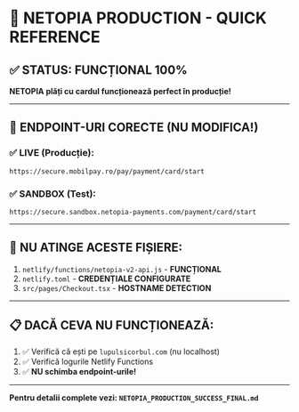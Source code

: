 # 🚨 NETOPIA PRODUCTION - QUICK REFERENCE

## ✅ STATUS: FUNCȚIONAL 100%

**NETOPIA plăți cu cardul funcționează perfect în producție!**

---

## 🔧 ENDPOINT-URI CORECTE (NU MODIFICA!)

### ✅ LIVE (Producție):
```
https://secure.mobilpay.ro/pay/payment/card/start
```

### ✅ SANDBOX (Test):
```
https://secure.sandbox.netopia-payments.com/payment/card/start
```

---

## 🚫 NU ATINGE ACESTE FIȘIERE:

1. `netlify/functions/netopia-v2-api.js` - **FUNCȚIONAL**
2. `netlify.toml` - **CREDENȚIALE CONFIGURATE**  
3. `src/pages/Checkout.tsx` - **HOSTNAME DETECTION**

---

## 📋 DACĂ CEVA NU FUNCȚIONEAZĂ:

1. ✅ Verifică că ești pe `lupulsicorbul.com` (nu localhost)
2. ✅ Verifică logurile Netlify Functions
3. ✅ **NU schimba endpoint-urile!**

---

**Pentru detalii complete vezi: `NETOPIA_PRODUCTION_SUCCESS_FINAL.md`**
